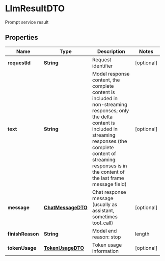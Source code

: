 

# LlmResultDTO

Prompt service result

## Properties

| Name | Type | Description | Notes |
|------------ | ------------- | ------------- | -------------|
|**requestId** | **String** | Request identifier |  [optional] |
|**text** | **String** | Model response content, the complete content is included in non-streaming responses; only the delta content is included in streaming responses (the complete content of streaming responses is in the content of the last frame message field) |  [optional] |
|**message** | [**ChatMessageDTO**](ChatMessageDTO.md) | Chat response message (usually as assistant, sometimes tool_call) |  [optional] |
|**finishReason** | **String** | Model end reason: stop | length | tool_execution | content_filter |  [optional] |
|**tokenUsage** | [**TokenUsageDTO**](TokenUsageDTO.md) | Token usage information |  [optional] |



